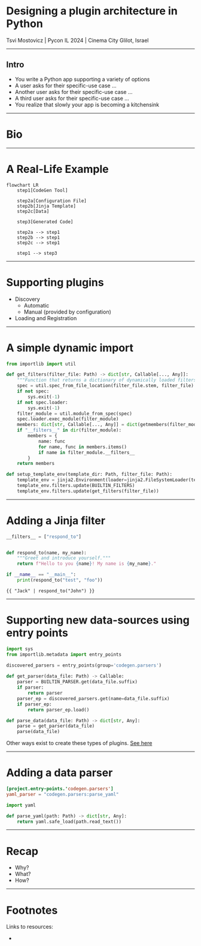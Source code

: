 # Designing a plugin architecture in Python

Tsvi Mostovicz | Pycon IL 2024 | Cinema City Glilot, Israel

---

<!-- 2 min - A story describing what a plugin architecture solves -->

## Intro

<!-- TODO: Add images -->

* You write a Python app supporting a variety of options
* A user asks for their specific-use case ...
* Another user asks for their specific-use case ...
* A third user asks for their specific-use case ...
* You realize that slowly your app is becoming a kitchensink

---

<!-- 2 min - Who am I, what I do, a bit about Intel -->

# Bio

---

<!-- 3 min

Step-by-step introduce the example tool for our talk using a block diagram.
The tool (a code generator) takes a configuration file, a Jinja template, and data and generates code by applying the template to the data.

(Explain 30 seconds on Jinja)

Our plugin architecture will focus on two points that should be highlighted by the end of the slide:
    - Using user-defined Jinja filters
    - Support new data sources

Show the graph step by step.
- Step 1: CodeGen Tool
- Step 2: Inputs
- Step 3: Output
- Step 4: Highlight the arrow going from the tool to the output
- Step 5: Highlight the data block
-->

# A Real-Life Example

```mermaid
flowchart LR
    step1[CodeGen Tool]

    step2a[Configuration File]
    step2b[Jinja Template]
    step2c[Data]

    step3[Generated Code]

    step2a --> step1
    step2b --> step1
    step2c --> step1

    step1 --> step3
```
---

<!-- 
3 min
Explain what plugins need to be supported.
 - Discovery - can be automatic or manual
    - Automatic - search for pre-defined directories/names
    - Manual - provided by a configuration
 - Loading and Registration
    - We need the application to understand what can be called
    - In our example:
        - Jinja must be aware of the available filters
        - When trying to parse a data source we need to know that a parser is available
-->

# Supporting plugins

* Discovery
    - Automatic
    - Manual (provided by configuration)
* Loading and Registration

---

<!-- 3 min

Example of registering / loading a Jinja filter

-->

# A simple dynamic import

```python
from importlib import util

def get_filters(filter_file: Path) -> dict[str, Callable[..., Any]]:
    """Function that returns a dictionary of dynamically loaded filters."""
    spec = util.spec_from_file_location(filter_file.stem, filter_file)
    if not spec:
        sys.exit(-1)
    if not spec.loader:
        sys.exit(-1)
    filter_module = util.module_from_spec(spec)
    spec.loader.exec_module(filter_module)
    members: dict[str, Callable[..., Any]] = dict(getmembers(filter_module, isfunction))
    if "__filters__" in dir(filter_module):
        members = {
            name: func
            for name, func in members.items()
            if name in filter_module.__filters__
        }
    return members

def setup_template_env(template_dir: Path, filter_file: Path):
    template_env = jinja2.Environment(loader=jinja2.FileSystemLoader(template_dir))
    template_env.filters.update(BUILTIN_FILTERS)
    template_env.filters.update(get_filters(filter_file))
```

--- 

<!--

- Explain why we need the dunder variable (allow for testing)
- DO NOT DISCUSS 3rd-party unless asked about

-->

# Adding a Jinja filter

```python
__filters__ = ["respond_to"]


def respond_to(name, my_name):
    """Greet and introduce yourself."""
    return f"Hello to you {name}! My name is {my_name}."

if __name__ == "__main__":
    print(respond_to("test", "foo"))
```

```jinja
{{ "Jack" | respond_to("John") }}
```

---

<!--
Entry points - 4 min

Entry points have multiple usages:
 - CLI/GUI scripts
 - Plugins
-->


# Supporting new data-sources using entry points

```python
import sys
from importlib.metadata import entry_points

discovered_parsers = entry_points(group='codegen.parsers')
    
def get_parser(data_file: Path) -> Callable:
    parser = BUILTIN_PARSER.get(data_file.suffix)
    if parser:
        return parser
    parser_ep = discovered_parsers.get(name=data_file.suffix) 
    if parser_ep:
        return parser_ep.load()

def parse_data(data_file: Path) -> dict[str, Any]:
    parse = get_parser(data_file)
    parse(data_file)
```

Other ways exist to create these types of plugins. [See here][other-ways]

---

# Adding a data parser

```toml
[project.entry-points.'codegen.parsers']
yaml_parser = "codegen.parsers:parse_yaml"
```

```python
import yaml

def parse_yaml(path: Path) -> dict[str, Any]:
    return yaml.safe_load(path.read_text())
```

---

# Recap

<!--

- Why do we want plugins?
- What do we need to define a plugin?
- How can we support plugins?

-->

* Why?
* What?
* How?

---

# Footnotes

Links to resources:

- [other-ways]: https://packaging.python.org/en/latest/guides/creating-and-discovering-plugins/